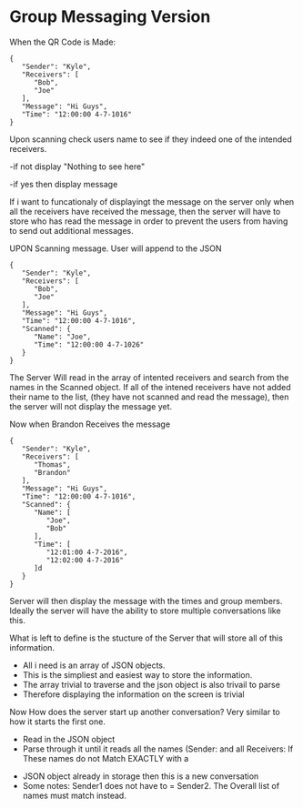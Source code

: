 # Group Messaging Version

When the QR Code is Made:
```
{
   "Sender": "Kyle",
   "Receivers": [
      "Bob",
      "Joe"
   ],
   "Message": "Hi Guys",
   "Time": "12:00:00 4-7-1016"
}
```
Upon scanning check users name to see if they indeed one of the intended receivers.

   -if not display "Nothing to see here" 
   
   -if yes then display message

If i want to funcationaly of displayingt the message on the server only when all the receivers have received the message, then the server will have to store who has read the message in order to prevent the users from having to send out additional messages.

UPON Scanning message. User will append to the JSON
```
{
   "Sender": "Kyle",
   "Receivers": [
      "Bob",
      "Joe"
   ],
   "Message": "Hi Guys",
   "Time": "12:00:00 4-7-1016",
   "Scanned": {
      "Name": "Joe",
      "Time": "12:00:00 4-7-1026"
   }
}
```
The Server Will read in the array of intented receivers and search from the names in the Scanned object. If all of the intened receivers have not added their name to the list, (they have not scanned and read the message), then the server will not display the message yet. 

Now when Brandon Receives the message
```
{
   "Sender": "Kyle",
   "Receivers": [
      "Thomas",
      "Brandon"
   ],
   "Message": "Hi Guys",
   "Time": "12:00:00 4-7-1016",
   "Scanned": {
      "Name": [
         "Joe",
         "Bob"
      ],
      "Time": [
         "12:01:00 4-7-2016",
         "12:02:00 4-7-2016"
      ]d
   }
} 
```
Server will then display the message with the times and group members.
Ideally the server will have the ability to store multiple conversations like this.

What is left to define is the stucture of the Server that will store all of this information. 
* All i need is an array of JSON objects. 
* This is the simpliest and easiest way to store the information.
* The array trivial to traverse and the json object is also trivail to parse
* Therefore displaying the information on the screen is trivial 

Now How does the server start up another conversation? Very similar to how it starts the first one.
* Read in the JSON object
* Parse through it until it reads all the names (Sender: and all Receivers: If These names do not Match EXACTLY with a 
+ JSON object already in storage then this is a new conversation
+  Some notes: Sender1 does not have to = Sender2. The Overall list of names must match instead.
